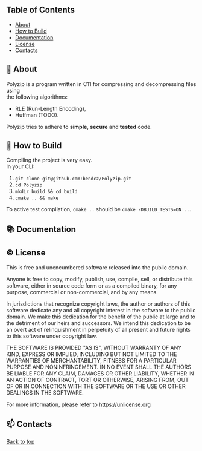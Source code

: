<a name="top"></a>

## Table of Contents
- [About](#-about)
- [How to Build](#-how-to-build)
- [Documentation](#-documentation)
- [License](#-license)
- [Contacts](#-contacts)

## :rocket: About

Polyzip is a program written in C11 for compressing and decompressing files using  
the following algorithms:

- RLE (Run-Length Encoding),
- Huffman (TODO).

Polyzip tries to adhere to **simple**, **secure** and **tested** code.

## :hammer: How to Build

Compiling the project is very easy.  
In your CLI:

1. `git clone git@github.com:bendcz/Polyzip.git`
2. `cd Polyzip`
3. `mkdir build && cd build`
4. `cmake .. && make`

To active test compilation, `cmake ..` should be `cmake -DBUILD_TESTS=ON ..`.

## :books: Documentation

## :copyright: License

This is free and unencumbered software released into the public domain.

Anyone is free to copy, modify, publish, use, compile, sell, or
distribute this software, either in source code form or as a compiled
binary, for any purpose, commercial or non-commercial, and by any
means.

In jurisdictions that recognize copyright laws, the author or authors
of this software dedicate any and all copyright interest in the
software to the public domain. We make this dedication for the benefit
of the public at large and to the detriment of our heirs and
successors. We intend this dedication to be an overt act of
relinquishment in perpetuity of all present and future rights to this
software under copyright law.

THE SOFTWARE IS PROVIDED "AS IS", WITHOUT WARRANTY OF ANY KIND,
EXPRESS OR IMPLIED, INCLUDING BUT NOT LIMITED TO THE WARRANTIES OF
MERCHANTABILITY, FITNESS FOR A PARTICULAR PURPOSE AND NONINFRINGEMENT.
IN NO EVENT SHALL THE AUTHORS BE LIABLE FOR ANY CLAIM, DAMAGES OR
OTHER LIABILITY, WHETHER IN AN ACTION OF CONTRACT, TORT OR OTHERWISE,
ARISING FROM, OUT OF OR IN CONNECTION WITH THE SOFTWARE OR THE USE OR
OTHER DEALINGS IN THE SOFTWARE.

For more information, please refer to <https://unlicense.org>

## :mailbox: Contacts

[Back to top](#top)